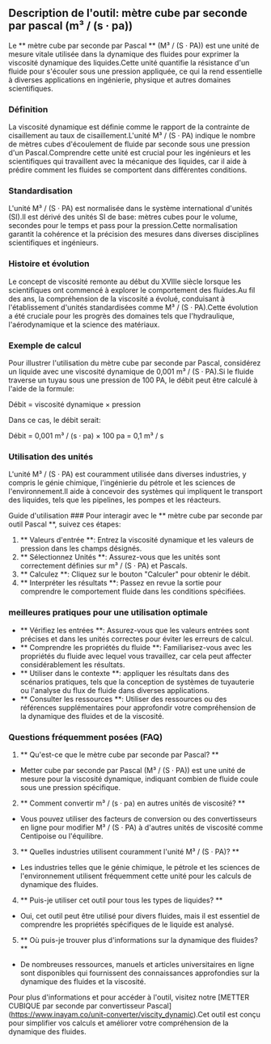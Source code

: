 ## Description de l'outil: mètre cube par seconde par pascal (m³ / (s · pa))

Le ** mètre cube par seconde par Pascal ** (M³ / (S · PA)) est une unité de mesure vitale utilisée dans la dynamique des fluides pour exprimer la viscosité dynamique des liquides.Cette unité quantifie la résistance d'un fluide pour s'écouler sous une pression appliquée, ce qui la rend essentielle à diverses applications en ingénierie, physique et autres domaines scientifiques.

### Définition
La viscosité dynamique est définie comme le rapport de la contrainte de cisaillement au taux de cisaillement.L'unité M³ / (S · PA) indique le nombre de mètres cubes d'écoulement de fluide par seconde sous une pression d'un Pascal.Comprendre cette unité est crucial pour les ingénieurs et les scientifiques qui travaillent avec la mécanique des liquides, car il aide à prédire comment les fluides se comportent dans différentes conditions.

### Standardisation
L'unité M³ / (S · PA) est normalisée dans le système international d'unités (SI).Il est dérivé des unités SI de base: mètres cubes pour le volume, secondes pour le temps et pass pour la pression.Cette normalisation garantit la cohérence et la précision des mesures dans diverses disciplines scientifiques et ingénieurs.

### Histoire et évolution
Le concept de viscosité remonte au début du XVIIIe siècle lorsque les scientifiques ont commencé à explorer le comportement des fluides.Au fil des ans, la compréhension de la viscosité a évolué, conduisant à l'établissement d'unités standardisées comme M³ / (S · PA).Cette évolution a été cruciale pour les progrès des domaines tels que l'hydraulique, l'aérodynamique et la science des matériaux.

### Exemple de calcul
Pour illustrer l'utilisation du mètre cube par seconde par Pascal, considérez un liquide avec une viscosité dynamique de 0,001 m³ / (S · PA).Si le fluide traverse un tuyau sous une pression de 100 PA, le débit peut être calculé à l'aide de la formule:

Débit = viscosité dynamique × pression

Dans ce cas, le débit serait:

Débit = 0,001 m³ / (s · pa) × 100 pa = 0,1 m³ / s

### Utilisation des unités
L'unité M³ / (S · PA) est couramment utilisée dans diverses industries, y compris le génie chimique, l'ingénierie du pétrole et les sciences de l'environnement.Il aide à concevoir des systèmes qui impliquent le transport des liquides, tels que les pipelines, les pompes et les réacteurs.

Guide d'utilisation ###
Pour interagir avec le ** mètre cube par seconde par outil Pascal **, suivez ces étapes:
1. ** Valeurs d'entrée **: Entrez la viscosité dynamique et les valeurs de pression dans les champs désignés.
2. ** Sélectionnez Unités **: Assurez-vous que les unités sont correctement définies sur m³ / (S · PA) et Pascals.
3. ** Calculez **: Cliquez sur le bouton "Calculer" pour obtenir le débit.
4. ** Interpréter les résultats **: Passez en revue la sortie pour comprendre le comportement fluide dans les conditions spécifiées.

### meilleures pratiques pour une utilisation optimale
- ** Vérifiez les entrées **: Assurez-vous que les valeurs entrées sont précises et dans les unités correctes pour éviter les erreurs de calcul.
- ** Comprendre les propriétés du fluide **: Familiarisez-vous avec les propriétés du fluide avec lequel vous travaillez, car cela peut affecter considérablement les résultats.
- ** Utiliser dans le contexte **: appliquer les résultats dans des scénarios pratiques, tels que la conception de systèmes de tuyauterie ou l'analyse du flux de fluide dans diverses applications.
- ** Consulter les ressources **: Utiliser des ressources ou des références supplémentaires pour approfondir votre compréhension de la dynamique des fluides et de la viscosité.

### Questions fréquemment posées (FAQ)

1. ** Qu'est-ce que le mètre cube par seconde par Pascal? **
- Metter cube par seconde par Pascal (M³ / (S · PA)) est une unité de mesure pour la viscosité dynamique, indiquant combien de fluide coule sous une pression spécifique.

2. ** Comment convertir m³ / (s · pa) en autres unités de viscosité? **
- Vous pouvez utiliser des facteurs de conversion ou des convertisseurs en ligne pour modifier M³ / (S · PA) à d'autres unités de viscosité comme Centipoise ou l'équilibre.

3. ** Quelles industries utilisent couramment l'unité M³ / (S · PA)? **
- Les industries telles que le génie chimique, le pétrole et les sciences de l'environnement utilisent fréquemment cette unité pour les calculs de dynamique des fluides.

4. ** Puis-je utiliser cet outil pour tous les types de liquides? **
- Oui, cet outil peut être utilisé pour divers fluides, mais il est essentiel de comprendre les propriétés spécifiques de le liquide est analysé.

5. ** Où puis-je trouver plus d'informations sur la dynamique des fluides? **
- De nombreuses ressources, manuels et articles universitaires en ligne sont disponibles qui fournissent des connaissances approfondies sur la dynamique des fluides et la viscosité.

Pour plus d'informations et pour accéder à l'outil, visitez notre [METTER CUBIQUE par seconde par convertisseur Pascal] (https://www.inayam.co/unit-converter/viscity_dynamic).Cet outil est conçu pour simplifier vos calculs et améliorer votre compréhension de la dynamique des fluides.